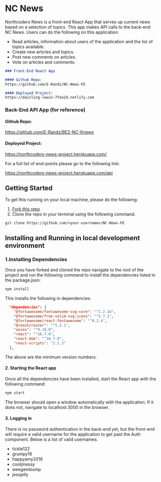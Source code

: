 # NC News

Northcoders News is a front-end React App that serves up current news based on a selection of topics. This app makes API calls to the back-end NC News. Users can do the following on this application:

* Read articles, information about users of the application and the list of topics available.
* Create new articles and topics.
* Post new comments on articles.
* Vote on articles and comments.

```md
### Front-End React App

#### Github Repo:
https://github.com/E-Randz/NC-News-FE

#### Deployed Project:
https://dazzling-lewin-7fee2d.netlify.com
```


### Back-End API App (for reference)

#### Github Repo:
https://github.com/E-Randz/BE2-NC-Knews

#### Deployed Project:

https://northcoders-news-project.herokuapp.com/

For a full list of end-points please go to the following link:

https://northcoders-news-project.herokuapp.com/api

## Getting Started

To get this running on your local machine, please do the following:

1. [Fork this repo](https://github.com/E-Randz/NC-News-FE)
2. Clone the repo in your terminal using the following command:

```
git clone https://github.com/<your-username>/NC-News-FE
```

## Installing and Running in local development environment

### 1.Installing Dependencies

Once you have forked and cloned the repo navigate to the root of the project and run the following command to install the dependencies listed in the package.json:

```bash
npm install
```
This installs the following in dependencies:
```json
  "dependencies": {
    "@fortawesome/fontawesome-svg-core": "^1.2.14",
    "@fortawesome/free-solid-svg-icons": "^5.7.1",
    "@fortawesome/react-fontawesome": "^0.1.4",
    "@reach/router": "^1.2.1",
    "axios": "^0.18.0",
    "react": "^16.7.0",
    "react-dom": "^16.7.0",
    "react-scripts": "2.1.3"
  },
```
The above are the minimum version numbers.

#### 2. Starting the React app

Once all the dependencies have been installed, start the React app with the following command:
```bash
npm start
```
The browser should open a window automatically with the application. If it does not, navigate to localhost:3000 in the browser.


#### 3. Logging in

There is no password authentication in the back-end yet, but the front-end will require a valid username for the application to get past the Auth component. Below is a list of valid usernames.

* tickle122
* grumpy19
* happyamy2016
* cooljmessy
* weegembump
* jessjelly



<!-- ## Deployment

This app has been deployed on Netlify. The link is in the introduction to this README file. To deploy your own version, please follow the below instructions

1. Sign up to Netlify on https://app.netlify.com/signup
2. Install Heroku globally on your local machine using the following terminal command:
```bash
npm i -g heroku
```
3. In the root directory of the app log in to Heroku. The following command will make you open a browser to login to Heroku.
4. To create a new app, enter:
```bash
heroku create <app-name>
```
5. Push the app to heroku:
```bash
git push heroku master
```
6. In your user area of Heroku, the app should now be available. Click into it and add 'Heroku Postgres' as an add-on. This will act as the database for the application.
7. Click on the settings for the database and check these credentials against the output of the following terminal command:
```bash
heroku config:get DATABASE_URL
```
8. Verify that your knexfile.js has the production information, as in _Installing and Running in local development environment, Section 2_
9. Migrating and Seeding the Database.
- To create the tables for your database, run:
```bash
npm run migrate:rollback:prod
```
```bash
npm run migrate:latest:prod
```
- If you would like the database to be seeded with the dev-data, run:
```bash
npm run seed:prod
```
- Alternatively, create your own production seed, and alter the following path in **./db/data/index.js** to reference the location of your production data:
```js
const production = require('./<production-data-path>');
```
**see ./db/data/development-data for reference**


## Built With

* [Node](https://nodejs.org/en/) - JavaScript Runtime Environment
* [Express](https://expressjs.com/) - Web application framework
* [Knex](https://knexjs.org/) - SQL Query and Schema Builder
* [Mocha](https://knexjs.org/) - Testing Framework
* [Supertest](https://www.npmjs.com/package/supertest) - Package for testing HTTP requests
* [GitHub](https://github.com/) - Version Control

## Authors

* **Emma Randall** - [E-Randz](https://github.com/E-Randz)

## Acknowledgments

* Thank you to all the lovely people at Northcoders who helped throughout this project. -->